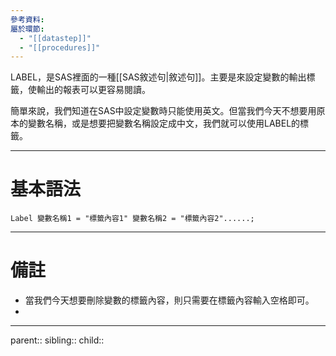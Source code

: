 ```yaml
---
參考資料: 
屬於環節:
  - "[[datastep]]"
  - "[[procedures]]"
---
```

LABEL，是SAS裡面的一種[[SAS敘述句|敘述句]]。主要是來設定變數的輸出標籤，使輸出的報表可以更容易閱讀。

簡單來說，我們知道在SAS中設定變數時只能使用英文。但當我們今天不想要用原本的變數名稱，或是想要把變數名稱設定成中文，我們就可以使用LABEL的標籤。
- - -
# 基本語法
```SAS
Label 變數名稱1 = "標籤內容1" 變數名稱2 = "標籤內容2"......;
```
- - -
# 備註
- 當我們今天想要刪除變數的標籤內容，則只需要在標籤內容輸入空格即可。
- 
- - -
parent::
sibling::
child::